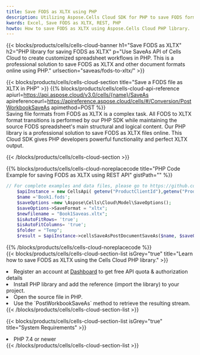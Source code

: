 ```yaml
---
title: Save FODS as XLTX using PHP 
description: Utilizing Aspose.Cells Cloud SDK for PHP to save FODS format file as XLTX format file. 
kwords: Excel, Save FODS as XLTX, REST, PHP
howto: How to save FODS as XLTX using Aspose.Cells Cloud PHP library.
---
```



{{< blocks/products/cells/cells-cloud-banner h1="Save FODS as XLTX" h2="PHP library for saving FODS as XLTX" p="Use SaveAs API of Cells Cloud to create customized spreadsheet workflows in PHP. This is a professional solution to save FODS as XLTX and other document formats online using PHP." urlsection="saveas/fods-to-xltx/" >}}

{{< blocks/products/cells/cells-cloud-section  title="Save a FODS file as XLTX in PHP" >}}
{{% blocks/products/cells/cells-cloud-api-reference  apiurl=https://api.aspose.cloud/v3.0/cells/{name}/SaveAs  apireferenceurl=https://apireference.aspose.cloud/cells/#/Conversion/PostWorkbookSaveAs  apimethod=POST %}}
<br/>
Saving file formats from FODS as XLTX is a complex task. All FODS to XLTX format transitions is performed by our PHP SDK while maintaining the source FODS spreadsheet's main structural and logical content. Our PHP library is a professional solution to save FODS as XLTX files online. This Cloud SDK gives PHP developers powerful functionality and perfect XLTX output.

{{< /blocks/products/cells/cells-cloud-section >}}

{{% blocks/products/cells/cells-cloud-noreplacecode title="PHP Code Example for saving FODS as XLTX using REST API" gistPath="" %}}
  
```php
// For complete examples and data files, please go to https://github.com/aspose-cells-cloud/aspose-cells-cloud-php/
    $apiInstance = new CellsApi( getenv("ProductClientId"),getenv("ProductClientSecret") );
    $name ='Book1.fods';
    $saveOptions =new \Aspose\Cells\Cloud\Model\SaveOptions();
    $saveOptions->SaveFormat = "xltx";
    $newfilename = "Book1Saveas.xltx";
    $isAutoFitRows= 'true';
    $isAutoFitColumns= 'true';
    $folder = "Temp";
    $result = $apiInstance->cellsSaveAsPostDocumentSaveAs($name, $saveOptions, $newfilename,$isAutoFitRows, $isAutoFitColumns, $folder);
```
  
{{% /blocks/products/cells/cells-cloud-noreplacecode  %}}
<br/>
{{< blocks/products/cells/cells-cloud-section-list isGrey="true"  title="Learn how to save FODS as XLTX using the Cells Cloud PHP library." >}}
<li>Register an account at <a href="https://dashboard.aspose.cloud/">Dashboard</a> to get free API quota & authorization details</li>
<li>Install PHP library and add the reference (import the library) to your project.</li>
<li>Open the source file in PHP.</li>
<li>Use the `PostWorkbookSaveAs` method to retrieve the resulting stream.</li>
{{< /blocks/products/cells/cells-cloud-section-list >}}

{{< blocks/products/cells/cells-cloud-section-list isGrey="true"  title="System Requirements" >}}
<li>PHP 7.4 or newer</li>
{{< /blocks/products/cells/cells-cloud-section-list >}}
